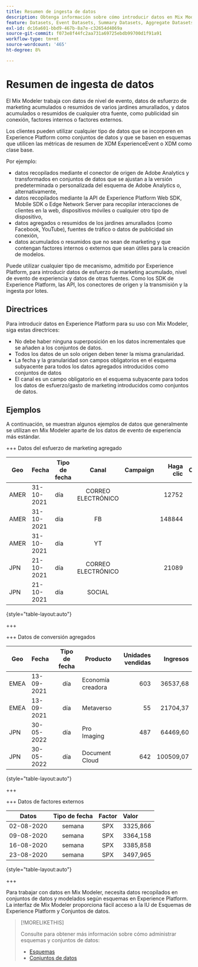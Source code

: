 ```yaml
---
title: Resumen de ingesta de datos
description: Obtenga información sobre cómo introducir datos en Mix Modeler.
feature: Datasets, Event Datasets, Summary Datasets, Aggregate Datasets
exl-id: dc16a601-bbd9-467b-8a7e-c32654d4069a
source-git-commit: f073e8f44fc2aa731a69725ebdb99700d1f91a91
workflow-type: tm+mt
source-wordcount: '465'
ht-degree: 8%

---
```


# Resumen de ingesta de datos

El Mix Modeler trabaja con datos de nivel de evento, datos de esfuerzo de marketing acumulados o resumidos de varios jardines amurallados, y datos acumulados o resumidos de cualquier otra fuente, como publicidad sin conexión, factores internos o factores externos.

Los clientes pueden utilizar cualquier tipo de datos que se incorporen en Experience Platform como conjuntos de datos y que se basen en esquemas que utilicen las métricas de resumen de XDM ExperienceEvent o XDM como clase base.

Por ejemplo:

* datos recopilados mediante el conector de origen de Adobe Analytics y transformados en conjuntos de datos que se ajustan a la versión predeterminada o personalizada del esquema de Adobe Analytics o, alternativamente,
* datos recopilados mediante la API de Experience Platform Web SDK, Mobile SDK o Edge Network Server para recopilar interacciones de clientes en la web, dispositivos móviles o cualquier otro tipo de dispositivo,
* datos agregados o resumidos de los jardines amurallados (como Facebook, YouTube), fuentes de tráfico o datos de publicidad sin conexión,
* datos acumulados o resumidos que no sean de marketing y que contengan factores internos o externos que sean útiles para la creación de modelos.

Puede utilizar cualquier tipo de mecanismo, admitido por Experience Platform, para introducir datos de esfuerzo de marketing acumulado, nivel de evento de experiencia y datos de otras fuentes. Como los SDK de Experience Platform, las API, los conectores de origen y la transmisión y la ingesta por lotes.


## Directrices

Para introducir datos en Experience Platform para su uso con Mix Modeler, siga estas directrices:

* No debe haber ninguna superposición en los datos incrementales que se añaden a los conjuntos de datos.
* Todos los datos de un solo origen deben tener la misma granularidad.
* La fecha y la granularidad son campos obligatorios en el esquema subyacente para todos los datos agregados introducidos como conjuntos de datos
* El canal es un campo obligatorio en el esquema subyacente para todos los datos de esfuerzo/gasto de marketing introducidos como conjuntos de datos.


## Ejemplos

A continuación, se muestran algunos ejemplos de datos que generalmente se utilizan en Mix Modeler aparte de los datos de evento de experiencia más estándar.

+++ Datos del esfuerzo de marketing agregado

| Geo | Fecha | Tipo de fecha | Canal | Campaign | Haga clic | Obtenido | Participación | Impresión | Open | Propio | Enviado | Gasto |
|---|:--|---|:---:|---|--:|---|--:|---|---|---|--:|--:|
| AMER | 31-10-2021 | día | CORREO ELECTRÓNICO | | 12752 | | | | | | 1132945 | |
| AMER | 31-10-2021 | día | FB | | 148844 | | | | | | | 42111 |
| AMER | 31-10-2021 | día | YT | | | | 2314452 | | | | | 10540 |
| JPN | 21-10-2021 | día | CORREO ELECTRÓNICO | | 21089 | | | | | | 3283626 | |
| JPN | 21-10-2021 | día | SOCIAL | | | | 621 | | | | | 74512 |

{style="table-layout:auto"}

+++

+++ Datos de conversión agregados

| Geo | Fecha | Tipo de fecha | Producto | Unidades vendidas | Ingresos |
|---|:---|:---:|---|--:|--:|
| EMEA | 13-09-2021 | día | Economía creadora | 603 | 36537,68 |
| EMEA | 13-09-2021 | día | Metaverso | 55 | 21704,37 |
| JPN | 30-05-2022 | día | Pro Imaging | 487 | 64469,60 |
| JPN | 30-05-2022 | día | Document Cloud | 642 | 100509,07 |

{style="table-layout:auto"}

+++

+++ Datos de factores externos

| Datos | Tipo de fecha | Factor | Valor |
|---|:---:|:---:|:---|
| 02-08-2020 | semana | SPX | 3325,866 |
| 09-08-2020 | semana | SPX | 3364,158 |
| 16-08-2020 | semana | SPX | 3385,858 |
| 23-08-2020 | semana | SPX | 3497,965 |

{style="table-layout:auto"}

+++

Para trabajar con datos en Mix Modeler, necesita datos recopilados en conjuntos de datos y modelados según esquemas en Experience Platform. La interfaz de Mix Modeler proporciona fácil acceso a la IU de Esquemas de Experience Platform y Conjuntos de datos.


>[!MORELIKETHIS]
>
>Consulte para obtener más información sobre cómo administrar esquemas y conjuntos de datos:
>
>* [Esquemas](schemas.md)
>* [Conjuntos de datos](datasets.md)
